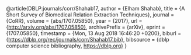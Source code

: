 @article{DBLP:journals/corr/Shahab17,
  author    = {Elham Shahab},
  title     = {A Short Survey of Biomedical Relation Extraction Techniques},
  journal   = {CoRR},
  volume    = {abs/1707.05850},
  year      = {2017},
  url       = {http://arxiv.org/abs/1707.05850},
  archivePrefix = {arXiv},
  eprint    = {1707.05850},
  timestamp = {Mon, 13 Aug 2018 16:46:20 +0200},
  biburl    = {https://dblp.org/rec/journals/corr/Shahab17.bib},
  bibsource = {dblp computer science bibliography, https://dblp.org}
}